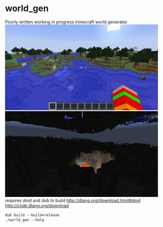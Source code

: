 # world_gen
Poorly written working in progress minecraft world generator
![land](/screenshots/land.png)
![cave](/screenshots/cave.png)
requires dmd and dub to build
http://dlang.org/download.html#dmd
http://code.dlang.org/download
```
dub build --build=release
./world_gen --help
```
